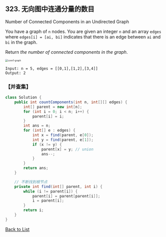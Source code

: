 ## 323. 无向图中连通分量的数目

Number of Connected Components in an Undirected Graph

You have a graph of `n` nodes. You are given an integer `n` and an array `edges` where `edges[i] = [ai, bi]` indicates that there is an edge between `ai` and `bi` in the graph.

Return *the number of connected components in the graph*.

<img src="https://assets.leetcode.com/uploads/2021/03/14/conn1-graph.jpg" alt="conn1-graph" style="zoom:50%;" />

```
Input: n = 5, edges = [[0,1],[1,2],[3,4]]
Output: 2
```

### 【并查集】



```java
class Solution {
    public int countComponents(int n, int[][] edges) {
        int[] parent = new int[n];
        for (int i = 0; i < n; i++) {
            parent[i] = i;
        }
        int ans = n;
        for (int[] e : edges) {
            int x = find(parent, e[0]);
            int y = find(parent, e[1]);
            if (x != y) { 
                parent[x] = y; // union
                ans--;
            }
        }
        return ans;
    }

    // 不断找到根节点
    private int find(int[] parent, int i) {
        while (i != parent[i]) {
            parent[i] = parent[parent[i]];
            i = parent[i];
        }
        return i;
    }
}
```



[Back to List](https://github.com/xiaoshuzhao/leetcode-notes-java/blob/main/%E6%95%B0%E6%8D%AE%E7%BB%93%E6%9E%84/%E5%9B%BE/0%20Graph%20List.md)
